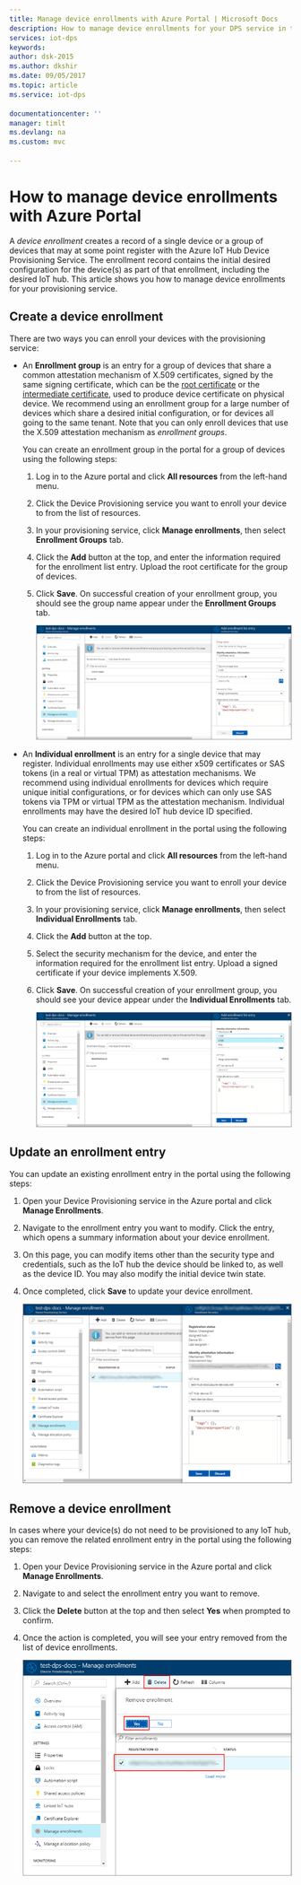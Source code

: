 ```yaml
---
title: Manage device enrollments with Azure Portal | Microsoft Docs
description: How to manage device enrollments for your DPS service in the Azure Portal
services: iot-dps
keywords: 
author: dsk-2015
ms.author: dkshir
ms.date: 09/05/2017
ms.topic: article
ms.service: iot-dps

documentationcenter: ''
manager: timlt
ms.devlang: na
ms.custom: mvc

---
```


# How to manage device enrollments with Azure Portal

A *device enrollment* creates a record of a single device or a group of devices that may at some point register with the Azure IoT Hub Device Provisioning Service. The enrollment record contains the initial desired configuration for the device(s) as part of that enrollment, including the desired IoT hub. This article shows you how to manage device enrollments for your provisioning service.


## Create a device enrollment

There are two ways you can enroll your devices with the provisioning service:

* An **Enrollment group** is an entry for a group of devices that share a common attestation mechanism of X.509 certificates, signed by the same signing certificate, which can be the [root certificate](https://docs.microsoft.com/en-us/azure/iot-dps/concepts-security#root-certificate) or the [intermediate certificate](https://docs.microsoft.com/en-us/azure/iot-dps/concepts-security#intermediate-certificate), used to produce device certificate on physical device. We recommend using an enrollment group for a large number of devices which share a desired initial configuration, or for devices all going to the same tenant. Note that you can only enroll devices that use the X.509 attestation mechanism as *enrollment groups*. 

    You can create an enrollment group in the portal for a group of devices using the following steps:

    1. Log in to the Azure portal and click **All resources** from the left-hand menu.
    2. Click the Device Provisioning service you want to enroll your device to from the list of resources.
    3. In your provisioning service, click **Manage enrollments**, then select **Enrollment Groups** tab.
    4. Click the **Add** button at the top, and enter the information required for the enrollment list entry. Upload the root certificate for the group of devices. 
    5. Click **Save**. On successful creation of your enrollment group, you should see the group name appear under the **Enrollment Groups** tab. 

        ![Enrollment group in the portal](./media/how-to-manage-enrollments/group-enrollment.png)

    
* An **Individual enrollment** is an entry for a single device that may register. Individual enrollments may use either x509 certificates or SAS tokens (in a real or virtual TPM) as attestation mechanisms. We recommend using individual enrollments for devices which require unique initial configurations, or for devices which can only use SAS tokens via TPM or virtual TPM as the attestation mechanism. Individual enrollments may have the desired IoT hub device ID specified.

    You can create an individual enrollment in the portal using the following steps:

    1. Log in to the Azure portal and click **All resources** from the left-hand menu.
    2. Click the Device Provisioning service you want to enroll your device to from the list of resources.
    3. In your provisioning service, click **Manage enrollments**, then select **Individual Enrollments** tab.
    4. Click the **Add** button at the top. 
    5. Select the security mechanism for the device, and enter the information required for the enrollment list entry. Upload a signed certificate if your device implements X.509. 
    6. Click **Save**. On successful creation of your enrollment group, you should see your device appear under the **Individual Enrollments** tab. 

        ![Individual enrollment in the portal](./media/how-to-manage-enrollments/individual-enrollment.png)


## Update an enrollment entry
You can update an existing enrollment entry in the portal using the following steps:

1. Open your Device Provisioning service in the Azure portal and click **Manage Enrollments**. 
2. Navigate to the enrollment entry you want to modify. Click the entry, which opens a summary information about your device enrollment. 
3. On this page, you can modify items other than the security type and credentials, such as the IoT hub the device should be linked to, as well as the device ID. You may also modify the initial device twin state. 
4. Once completed, click **Save** to update your device enrollment. 

    ![Update enrollment in the portal](./media/how-to-manage-enrollments/update-enrollment.png)


## Remove a device enrollment
In cases where your device(s) do not need to be provisioned to any IoT hub, you can remove the related enrollment entry in the portal using the following steps:

1. Open your Device Provisioning service in the Azure portal and click **Manage Enrollments**. 
2. Navigate to and select the enrollment entry you want to remove. 
3. Click the **Delete** button at the top and then select **Yes** when prompted to confirm. 
5. Once the action is completed, you will see your entry removed from the list of device enrollments. 
 
    ![Remove enrollment in the portal](./media/how-to-manage-enrollments/remove-enrollment.png)



